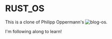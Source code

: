 RUST_OS
=======

This is a clone of Philipp Oppermann's ![blog-os](https://github.com/phil-opp/blog_os).

I'm following along to learn!